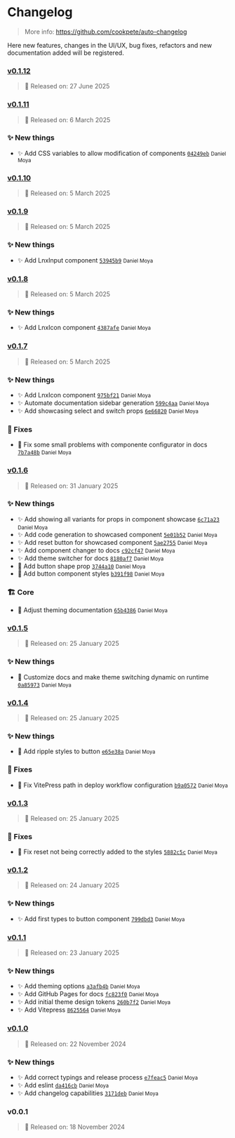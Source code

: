 # Changelog
> More info: https://github.com/cookpete/auto-changelog

Here new features, changes in the UI/UX, bug fixes, refactors and new documentation added will be registered.

### [v0.1.12](https://github.com/dmoyadev/lnx/compare/v0.1.11...v0.1.12)

> 📅 Released on: 27 June 2025

### [v0.1.11](https://github.com/dmoyadev/lnx/compare/v0.1.10...v0.1.11)

> 📅 Released on: 6 March 2025

### ✨ New things

- ✨ Add CSS variables to allow modification of components [`04249eb`](https://github.com/dmoyadev/lnx/commit/04249eb982f628dc83c3134ae4d34f013bad2411) <small>Daniel Moya</small>
### [v0.1.10](https://github.com/dmoyadev/lnx/compare/v0.1.9...v0.1.10)

> 📅 Released on: 5 March 2025

### [v0.1.9](https://github.com/dmoyadev/lnx/compare/v0.1.8...v0.1.9)

> 📅 Released on: 5 March 2025

### ✨ New things

- ✨ Add LnxInput component [`53945b9`](https://github.com/dmoyadev/lnx/commit/53945b97afb15f46da9b7b490e36599b34c2896a) <small>Daniel Moya</small>
### [v0.1.8](https://github.com/dmoyadev/lnx/compare/v0.1.7...v0.1.8)

> 📅 Released on: 5 March 2025

### ✨ New things

- ✨ Add LnxIcon component [`4387afe`](https://github.com/dmoyadev/lnx/commit/4387afebca21e6698e83a5c0c76f860948356dc0) <small>Daniel Moya</small>
### [v0.1.7](https://github.com/dmoyadev/lnx/compare/v0.1.6...v0.1.7)

> 📅 Released on: 5 March 2025

### ✨ New things

- ✨ Add LnxIcon component [`975bf21`](https://github.com/dmoyadev/lnx/commit/975bf215bec27c15263c36da3e63dac0e95f990c) <small>Daniel Moya</small>
- ✨ Automate documentation sidebar generation [`599c4aa`](https://github.com/dmoyadev/lnx/commit/599c4aa38f4cb5d766f0350edaa8497934414349) <small>Daniel Moya</small>
- ✨ Add showcasing select and switch props [`6e66820`](https://github.com/dmoyadev/lnx/commit/6e66820b17e35fc5035a84406d07b4b746b740d6) <small>Daniel Moya</small>
### 🐛 Fixes

- 🐛 Fix some small problems with componente configurator in docs [`7b7a48b`](https://github.com/dmoyadev/lnx/commit/7b7a48bfba32e7591f9c25ec948e4d6238a304fd) <small>Daniel Moya</small>
### [v0.1.6](https://github.com/dmoyadev/lnx/compare/v0.1.5...v0.1.6)

> 📅 Released on: 31 January 2025

### ✨ New things

- ✨ Add showing all variants for props in component showcase [`6c71a23`](https://github.com/dmoyadev/lnx/commit/6c71a23d562247784586a65e1b4f29ca4b7881f4) <small>Daniel Moya</small>
- ✨ Add code generation to showcased component [`5e01b52`](https://github.com/dmoyadev/lnx/commit/5e01b52a60eec70df01c6d706ecea1ce01cfc3f7) <small>Daniel Moya</small>
- ✨ Add reset button for showcased component [`5ae2755`](https://github.com/dmoyadev/lnx/commit/5ae2755bb1b60961c2dff08b8730a4b81c3cb9ae) <small>Daniel Moya</small>
- ✨ Add component changer to docs [`c92cf47`](https://github.com/dmoyadev/lnx/commit/c92cf47ca04bdaf3cbb35c5f881b227b6547162f) <small>Daniel Moya</small>
- ✨ Add theme switcher for docs [`8180af7`](https://github.com/dmoyadev/lnx/commit/8180af761b888f05a7ac88b6bcafcc2ec5598923) <small>Daniel Moya</small>
- 🎨 Add button shape prop [`3744a10`](https://github.com/dmoyadev/lnx/commit/3744a1060e7b24982d15764d30ebc34b13f8f857) <small>Daniel Moya</small>
- 🎨 Add button component styles [`b391f98`](https://github.com/dmoyadev/lnx/commit/b391f983d0b7b6b3170546ecd038d581fc2f1dc4) <small>Daniel Moya</small>
### 🏗 Core

- 📖 Adjust theming documentation [`65b4386`](https://github.com/dmoyadev/lnx/commit/65b4386908a8f299e9198395019e8bec1022722a) <small>Daniel Moya</small>
### [v0.1.5](https://github.com/dmoyadev/lnx/compare/v0.1.4...v0.1.5)

> 📅 Released on: 25 January 2025

### ✨ New things

- 🎨 Customize docs and make theme switching dynamic on runtime [`0a85973`](https://github.com/dmoyadev/lnx/commit/0a8597397cb5bb2241b9da9e2b23e31f9a79d3f0) <small>Daniel Moya</small>
### [v0.1.4](https://github.com/dmoyadev/lnx/compare/v0.1.3...v0.1.4)

> 📅 Released on: 25 January 2025

### ✨ New things

- 🎨 Add ripple styles to button [`e65e38a`](https://github.com/dmoyadev/lnx/commit/e65e38ab34cf90f708dd3947c7cab142b36fbe81) <small>Daniel Moya</small>
### 🐛 Fixes

- 🐛 Fix VitePress path in deploy workflow configuration [`b9a0572`](https://github.com/dmoyadev/lnx/commit/b9a05722e3b24a363fe6ee1afbde3ce465d0252d) <small>Daniel Moya</small>
### [v0.1.3](https://github.com/dmoyadev/lnx/compare/v0.1.2...v0.1.3)

> 📅 Released on: 25 January 2025

### 🐛 Fixes

- 🐛 Fix reset not being correctly added to the styles [`5882c5c`](https://github.com/dmoyadev/lnx/commit/5882c5c132b62225ffed457bf6eba1a9d3def7e7) <small>Daniel Moya</small>
### [v0.1.2](https://github.com/dmoyadev/lnx/compare/v0.1.1...v0.1.2)

> 📅 Released on: 24 January 2025

### ✨ New things

- ✨ Add first types to button component [`799dbd3`](https://github.com/dmoyadev/lnx/commit/799dbd34e65503c2ebfa4ad8e04619e8d3b51ae6) <small>Daniel Moya</small>
### [v0.1.1](https://github.com/dmoyadev/lnx/compare/v0.1.0...v0.1.1)

> 📅 Released on: 23 January 2025

### ✨ New things

- ✨ Add theming options [`a3afb4b`](https://github.com/dmoyadev/lnx/commit/a3afb4bdfb634311240864240ca5ca8661cfdca9) <small>Daniel Moya</small>
- ✨ Add GitHub Pages for docs [`fc823f0`](https://github.com/dmoyadev/lnx/commit/fc823f027c17552bf91f4cb3ef80cc92642242a8) <small>Daniel Moya</small>
- ✨ Add initial theme design tokens [`260b7f2`](https://github.com/dmoyadev/lnx/commit/260b7f24c95eb0a615bf238cfa67601a460e1399) <small>Daniel Moya</small>
- ✨ Add Vitepress [`8625564`](https://github.com/dmoyadev/lnx/commit/86255642c051d1c03493f1225faf333383e99f27) <small>Daniel Moya</small>
### [v0.1.0](https://github.com/dmoyadev/lnx/compare/v0.0.1...v0.1.0)

> 📅 Released on: 22 November 2024

### ✨ New things

- ✨ Add correct typings and release process [`e7feac5`](https://github.com/dmoyadev/lnx/commit/e7feac58e337a3df033de2cde51bfe80755b262b) <small>Daniel Moya</small>
- ✨ Add eslint [`da416cb`](https://github.com/dmoyadev/lnx/commit/da416cbeaea95f4f8124242eb412c35a23c1eaa1) <small>Daniel Moya</small>
- ✨ Add changelog capabilities [`3171deb`](https://github.com/dmoyadev/lnx/commit/3171deb77791ed03cbfa7c24790552db71c02ab0) <small>Daniel Moya</small>
### v0.0.1

> 📅 Released on: 18 November 2024
